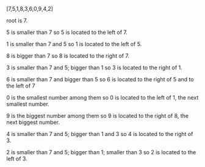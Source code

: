 [7,5,1,8,3,6,0,9,4,2]

root is 7.

5 is smaller than 7 so 5 is located to the left of 7.

1 is smaller than 7 and 5 so 1 is located to the left of 5.

8 is bigger than 7 so 8 is located to the right of 7.

3 is smaller than 7 and 5; bigger than 1 so 3 is located to the right of 1.

6 is smaller than 7 and bigger than 5 so 6 is located to the right of 5 and to the left of 7

0 is the smallest number among them so 0 is located to the left of 1, the next smallest number.

9 is the biggest number among them so 9 is located to the right of 8, the next biggest number.

4 is smaller than 7 and 5; bigger than 1 and 3 so 4 is located to the right of 3.

2 is smaller than 7 and 5; bigger than 1; smaller than 3 so 2 is located to the left of 3.
